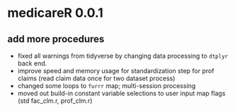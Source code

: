 # medicareR 0.0.1

## add more procedures
* fixed all warnings from tidyverse by changing data processing to `dtplyr` back end.
* improve speed and memory usage for standardization step for prof claims (read claim data once for two dataset process)
* changed some loops to `furrr` map; multi-session processing
* moved out build-in constant variable selections to user input map flags (std fac_clm.r, prof_clm.r)
